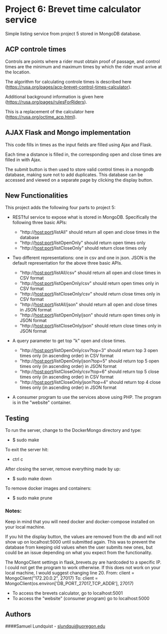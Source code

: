 # Project 6: Brevet time calculator service

Simple listing service from project 5 stored in MongoDB database.

## ACP controle times

Controls are points where a rider must obtain proof of passage, and control times are the minimum and maximum times by which the rider must arrive at the location.

The algorithm for calculating controle times is described here (https://rusa.org/pages/acp-brevet-control-times-calculator).

Additional background information is given here (https://rusa.org/pages/rulesForRiders).  

This is a replacement of the calculator here (https://rusa.org/octime_acp.html).

## AJAX Flask and Mongo implementation

This code fills in times as the input fields are filled using Ajax and Flask.

Each time a distance is filled in, the corresponding open and close times are filled in with Ajax.

The submit button is then used to store valid control times in a mongodb database, making sure not to add duplicates. This database can be accessed and viewed on a separate page by clicking the display button.

## New Functionalities

This project adds the following four parts to project 5:

* RESTful service to expose what is stored in MongoDB. Specifically the following three basic APIs:
    * "http://<host:port>/listAll" should return all open and close times in the database
    * "http://<host:port>/listOpenOnly" should return open times only
    * "http://<host:port>/listCloseOnly" should return close times only

* Two different representations: one in csv and one in json. JSON is the default representation for the above three basic APIs.
    * "http://<host:port>/listAll/csv" should return all open and close times in CSV format
    * "http://<host:port>/listOpenOnly/csv" should return open times only in CSV format
    * "http://<host:port>/listCloseOnly/csv" should return close times only in CSV format
    * "http://<host:port>/listAll/json" should return all open and close times in JSON format
    * "http://<host:port>/listOpenOnly/json" should return open times only in JSON format
    * "http://<host:port>/listCloseOnly/json" should return close times only in JSON format

* A query parameter to get top "k" open and close times.

    * "http://<host:port>/listOpenOnly/csv?top=3" should return top 3 open times only (in ascending order) in CSV format
    * "http://<host:port>/listOpenOnly/json?top=5" should return top 5 open times only (in ascending order) in JSON format
    * "http://<host:port>/listCloseOnly/csv?top=6" should return top 5 close times only (in ascending order) in CSV format
    * "http://<host:port>/listCloseOnly/json?top=4" should return top 4 close times only (in ascending order) in JSON format

* A consumer program to use the services above using PHP. The program is in the "website" container.

## Testing

To run the server, change to the DockerMongo directory and type:

- $ sudo make

To exit the server hit:

- ctrl c

After closing the server, remove everything made by up:

- $ sudo make down

To remove docker images and containers:

- $ sudo make prune

### Notes:

Keep in mind that you will need docker and docker-compose installed on your local machine.

If you hit the display button, the values are removed from the db and will not show up on localhost:5000 until submitted again. This was to prevent the database from keeping old values when the user submits new ones, but could be an issue depending on what you expect from the functionality.

The MongoClient settings in flask_brevets.py are hardcoded to a specific IP. I could not get the program to work otherwise. If this does not work on your local machine, I would suggest changing line 20.
From:
client = MongoClient("172.20.0.2", 27017)
To:
client = MongoClient(os.environ['DB_PORT_27017_TCP_ADDR'], 27017)

- To access the brevets calculator, go to localhost:5001
- To access the "website" (consumer program) go to localhost:5000

## Authors

####Samuel Lundquist - slundqui@uoregon.edu
